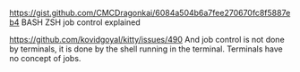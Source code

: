 https://gist.github.com/CMCDragonkai/6084a504b6a7fee270670fc8f5887eb4
BASH ZSH job control explained

https://github.com/kovidgoyal/kitty/issues/490
And job control is not done by terminals, it is done by the shell running in the terminal. Terminals have no concept of jobs.